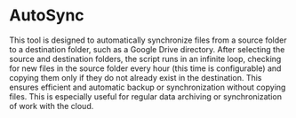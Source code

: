 # AutoSync
This tool is designed to automatically synchronize files from a source folder to a destination folder, such as a Google Drive directory. After selecting the source and destination folders, the script runs in an infinite loop, checking for new files in the source folder every hour (this time is configurable) and copying them only if they do not already exist in the destination. This ensures efficient and automatic backup or synchronization without copying files. This is especially useful for regular data archiving or synchronization of work with the cloud.
